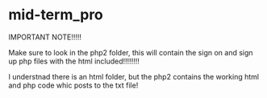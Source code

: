 # mid-term_pro


IMPORTANT NOTE!!!!!

Make sure to look in the php2 folder, this will contain the sign on and sign up php files with the html included!!!!!!!!

I understnad there is an html folder, but the php2 contains the working html and php code whic posts to the txt file!

